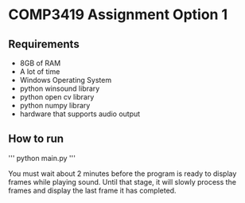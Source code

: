 # COMP3419 Assignment Option 1

## Requirements
* 8GB of RAM
* A lot of time
* Windows Operating System
* python winsound library
* python open cv library
* python numpy library
* hardware that supports audio output

## How to run
'''
python main.py
'''

You must wait about 2 minutes before the program is ready to display frames while playing sound. Until that stage, it will slowly process the frames and display the last frame it has completed.
